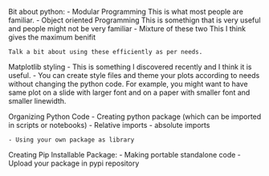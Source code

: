 Bit about python:
    - Modular Programming
        This is what most people are familiar.
    - Object oriented Programming 
        This is somethign that is very useful and people might not be very familiar
    - Mixture of these two
        This I think gives the maximum benifit

    Talk a bit about using these efficiently as per needs.

Matplotlib styling
    - This is something I discovered recently and I think it is useful.
        - You can create style files and theme your plots according to needs
          without changing the python code. For example, you might want to 
          have same plot on a slide with larger font and on a paper with smaller
          font and smaller linewidth. 

Organizing Python Code
    - Creating python package (which can be imported in scripts or notebooks)
        - Relative imports
        - absolute imports

    - Using your own package as library

Creating Pip Installable Package:
    - Making portable standalone code
    - Upload your package in pypi repository

